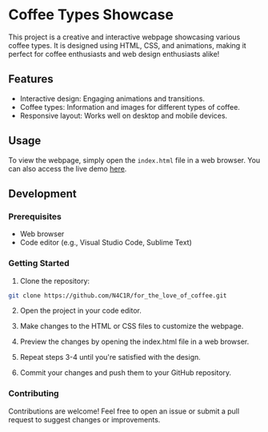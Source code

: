 # Coffee Types Showcase

This project is a creative and interactive webpage showcasing various coffee types. It is designed using HTML, CSS, and animations, making it perfect for coffee enthusiasts and web design enthusiasts alike!

## Features

- Interactive design: Engaging animations and transitions.
- Coffee types: Information and images for different types of coffee.
- Responsive layout: Works well on desktop and mobile devices.

## Usage

To view the webpage, simply open the `index.html` file in a web browser.
You can also access the live demo [here](https://n4c1r.github.io/for_the_love_of_coffee/).

## Development

### Prerequisites

- Web browser
- Code editor (e.g., Visual Studio Code, Sublime Text)

### Getting Started

1. Clone the repository:

```bash
git clone https://github.com/N4C1R/for_the_love_of_coffee.git
```

2. Open the project in your code editor.

3. Make changes to the HTML or CSS files to customize the webpage.

4. Preview the changes by opening the index.html file in a web browser.

5. Repeat steps 3-4 until you're satisfied with the design.

6. Commit your changes and push them to your GitHub repository.

### Contributing

Contributions are welcome! Feel free to open an issue or submit a pull request to suggest changes or improvements.

